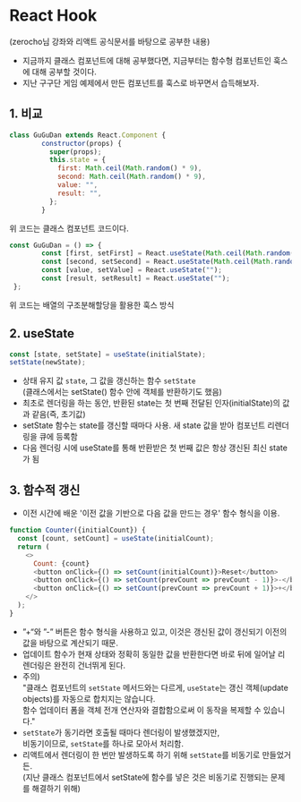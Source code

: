 # React Hook
(zerocho님 강좌와 리액트 공식문서를 바탕으로 공부한 내용)  
- 지금까지 클래스 컴포넌트에 대해 공부했다면, 지금부터는 함수형 컴포넌트인 훅스에 대해 공부할 것이다.  
- 지난 구구단 게임 예제에서 만든 컴포넌트를 훅스로 바꾸면서 습득해보자.
## 1. 비교
```javascript
class GuGuDan extends React.Component {
        constructor(props) {
          super(props);
          this.state = {
            first: Math.ceil(Math.random() * 9),
            second: Math.ceil(Math.random() * 9),
            value: "",
            result: "",
          };
        }
```
위 코드는 클래스 컴포넌트 코드이다.
```javascript
const GuGuDan = () => {
        const [first, setFirst] = React.useState(Math.ceil(Math.random() * 9));
        const [second, setSecond] = React.useState(Math.ceil(Math.random() * 9));
        const [value, setValue] = React.useState("");
        const [result, setResult] = React.useState("");
 };
```
위 코드는 배열의 구조분해할당을 활용한 훅스 방식

## 2. useState
```javascript
const [state, setState] = useState(initialState);
setState(newState);
```
- 상태 유지 값 `state`, 그 값을 갱신하는 함수 `setState`  
 (클래스에서는 setState() 함수 안에 객체를 반환하기도 했음)
- 최초로 렌더링을 하는 동안, 반환된 state는 첫 번째 전달된 인자(initialState)의 값과 같음(즉, 초기값)
- setState 함수는 state를 갱신할 때마다 사용. 새 state 값을 받아 컴포넌트 리렌더링을 큐에 등록함
- 다음 렌더링 시에 useState를 통해 반환받은 첫 번째 값은 항상 갱신된 최신 state가 됨

## 3. 함수적 갱신
- 이전 시간에 배운 '이전 값을 기반으로 다음 값을 만드는 경우' 함수 형식을 이용.
```javascript
function Counter({initialCount}) {
  const [count, setCount] = useState(initialCount);
  return (
    <>
      Count: {count}
      <button onClick={() => setCount(initialCount)}>Reset</button>
      <button onClick={() => setCount(prevCount => prevCount - 1)}>-</button>
      <button onClick={() => setCount(prevCount => prevCount + 1)}>+</button>
    </>
  );
}
```
- ”+“와 ”-” 버튼은 함수 형식을 사용하고 있고, 이것은 갱신된 값이 갱신되기 이전의 값을 바탕으로 계산되기 때문. 
- 업데이트 함수가 현재 상태와 정확히 동일한 값을 반환한다면 바로 뒤에 일어날 리렌더링은 완전히 건너뛰게 된다.
- 주의)  
  "클래스 컴포넌트의 `setState` 메서드와는 다르게, `useState`는 갱신 객체(update objects)를 자동으로 합치지는 않습니다.   
  함수 업데이터 폼을 객체 전개 연산자와 결합함으로써 이 동작을 복제할 수 있습니다."
- `setState`가 동기라면 호출될 때마다 렌더링이 발생했겠지만,  
  비동기이므로, `setState`를 하나로 모아서 처리함.  
- 리액트에서 렌더링이 한 번만 발생하도록 하기 위해 `setState`를 비동기로 만들었거든.  
  (지난 클래스 컴포넌트에서 setState에 함수를 넣은 것은 비동기로 진행되는 문제를 해결하기 위해)
